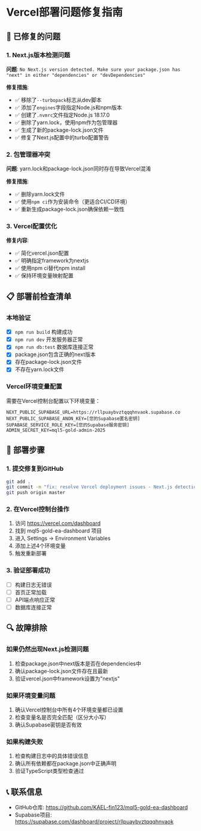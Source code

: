 # Vercel部署问题修复指南

## 🔧 已修复的问题

### 1. Next.js版本检测问题
**问题**: `No Next.js version detected. Make sure your package.json has "next" in either "dependencies" or "devDependencies"`

**修复措施**:
- ✅ 移除了`--turbopack`标志从dev脚本
- ✅ 添加了`engines`字段指定Node.js和npm版本
- ✅ 创建了`.nvmrc`文件指定Node.js 18.17.0
- ✅ 删除了yarn.lock，使用npm作为包管理器
- ✅ 生成了新的package-lock.json文件
- ✅ 修复了Next.js配置中的turbo配置警告

### 2. 包管理器冲突
**问题**: yarn.lock和package-lock.json同时存在导致Vercel混淆

**修复措施**:
- ✅ 删除yarn.lock文件
- ✅ 使用`npm ci`作为安装命令（更适合CI/CD环境）
- ✅ 重新生成package-lock.json确保依赖一致性

### 3. Vercel配置优化
**修复内容**:
- ✅ 简化vercel.json配置
- ✅ 明确指定framework为nextjs
- ✅ 使用npm ci替代npm install
- ✅ 保持环境变量映射配置

## 📋 部署前检查清单

### 本地验证
- [x] `npm run build` 构建成功
- [x] `npm run dev` 开发服务器正常
- [x] `npm run db:test` 数据库连接正常
- [x] package.json包含正确的next版本
- [x] 存在package-lock.json文件
- [x] 不存在yarn.lock文件

### Vercel环境变量配置
需要在Vercel控制台配置以下环境变量：

```env
NEXT_PUBLIC_SUPABASE_URL=https://rllpuaybvztqqqhnvaok.supabase.co
NEXT_PUBLIC_SUPABASE_ANON_KEY=[您的Supabase匿名密钥]
SUPABASE_SERVICE_ROLE_KEY=[您的Supabase服务密钥]
ADMIN_SECRET_KEY=mql5-gold-admin-2025
```

## 🚀 部署步骤

### 1. 提交修复到GitHub
```bash
git add .
git commit -m "fix: resolve Vercel deployment issues - Next.js detection and package manager conflicts"
git push origin master
```

### 2. 在Vercel控制台操作
1. 访问 https://vercel.com/dashboard
2. 找到 mql5-gold-ea-dashboard 项目
3. 进入 Settings → Environment Variables
4. 添加上述4个环境变量
5. 触发重新部署

### 3. 验证部署成功
- [ ] 构建日志无错误
- [ ] 首页正常加载
- [ ] API端点响应正常
- [ ] 数据库连接正常

## 🔍 故障排除

### 如果仍然出现Next.js检测问题
1. 检查package.json中next版本是否在dependencies中
2. 确认package-lock.json文件存在且最新
3. 验证vercel.json中framework设置为"nextjs"

### 如果环境变量问题
1. 确认Vercel控制台中所有4个环境变量都已设置
2. 检查变量名是否完全匹配（区分大小写）
3. 确认Supabase密钥是否有效

### 如果构建失败
1. 检查构建日志中的具体错误信息
2. 确认所有依赖都在package.json中正确声明
3. 验证TypeScript类型检查通过

## 📞 联系信息
- GitHub仓库: https://github.com/KAEL-fin123/mql5-gold-ea-dashboard
- Supabase项目: https://supabase.com/dashboard/project/rllpuaybvztqqqhnvaok
